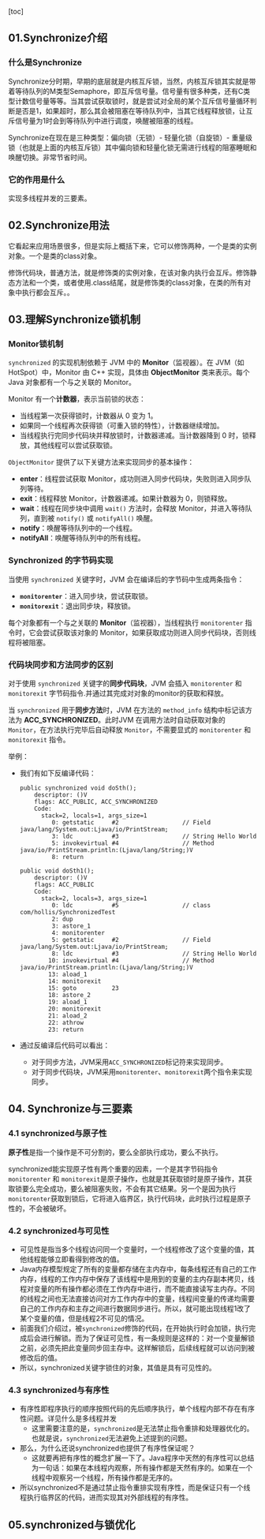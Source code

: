[toc]

## 01.Synchronize介绍

### 什么是Synchronize

Synchronize分时期，早期的底层就是内核互斥锁，当然，内核互斥锁其实就是带着等待队列的M类型Semaphore，即互斥信号量。信号量有很多种类，还有C类型计数信号量等等。当其尝试获取锁时，就是尝试对全局的某个互斥信号量循环判断是否是1，如果超时，那么其会被阻塞在等待队列中，当其它线程释放锁，让互斥信号量为1时会到等待队列中进行调度，唤醒被阻塞的线程。

Synchronize在现在是三种类型：偏向锁（无锁）-	轻量化锁（自旋锁）-	重量级锁（也就是上面的内核互斥锁）其中偏向锁和轻量化锁无需进行线程的阻塞睡眠和唤醒切换。非常节省时间。

### 它的作用是什么

实现多线程并发的三要素。



## 02.Synchronize用法

它看起来应用场景很多，但是实际上概括下来，它可以修饰两种，一个是类的实例对象。一个是类的class对象。

修饰代码块，普通方法，就是修饰类的实例对象，在该对象内执行会互斥。修饰静态方法和一个类，或者使用.class结尾，就是修饰类的class对象，在类的所有对象中执行都会互斥。。



## 03.理解Synchronize锁机制

### Monitor锁机制

`synchronized` 的实现机制依赖于 JVM 中的 **Monitor**（监视器）。在 JVM（如 HotSpot）中，Monitor 由 C++ 实现，具体由 **ObjectMonitor** 类来表示。每个 Java 对象都有一个与之关联的 Monitor。

Monitor 有一个**计数器**，表示当前锁的状态：

- 当线程第一次获得锁时，计数器从 0 变为 1。
- 如果同一个线程再次获得锁（可重入锁的特性），计数器继续增加。
- 当线程执行完同步代码块并释放锁时，计数器递减。当计数器降到 0 时，锁释放，其他线程可以尝试获取锁。

`ObjectMonitor` 提供了以下关键方法来实现同步的基本操作：

- **enter**：线程尝试获取 Monitor，成功则进入同步代码块，失败则进入同步队列等待。
- **exit**：线程释放 Monitor，计数器递减。如果计数器为 0，则锁释放。
- **wait**：线程在同步块中调用 `wait()` 方法时，会释放 Monitor，并进入等待队列，直到被 `notify()` 或 `notifyAll()` 唤醒。
- **notify**：唤醒等待队列中的一个线程。
- **notifyAll**：唤醒等待队列中的所有线程。

### Synchronized 的字节码实现

当使用 `synchronized` 关键字时，JVM 会在编译后的字节码中生成两条指令：

- **`monitorenter`**：进入同步块，尝试获取锁。
- **`monitorexit`**：退出同步块，释放锁。

每个对象都有一个与之关联的 **Monitor**（监视器），当线程执行 `monitorenter` 指令时，它会尝试获取该对象的 Monitor，如果获取成功则进入同步代码块，否则线程将被阻塞。

### 代码块同步和方法同步的区别

对于使用 `synchronized` 关键字的**同步代码块**，JVM 会插入 `monitorenter` 和 `monitorexit` 字节码指令.并通过其完成对对象的monitor的获取和释放。

当 `synchronized` 用于**同步方法**时，JVM 在方法的 `method_info` 结构中标记该方法为 **ACC_SYNCHRONIZED**。此时JVM 在调用方法时自动获取对象的 `Monitor`，在方法执行完毕后自动释放 `Monitor`，不需要显式的 `monitorenter` 和 `monitorexit` 指令。

举例：

- 我们有如下反编译代码：

  ```
  public synchronized void doSth();
      descriptor: ()V
      flags: ACC_PUBLIC, ACC_SYNCHRONIZED
      Code:
        stack=2, locals=1, args_size=1
           0: getstatic     #2                  // Field java/lang/System.out:Ljava/io/PrintStream;
           3: ldc           #3                  // String Hello World
           5: invokevirtual #4                  // Method java/io/PrintStream.println:(Ljava/lang/String;)V
           8: return
  
  public void doSth1();
      descriptor: ()V
      flags: ACC_PUBLIC
      Code:
        stack=2, locals=3, args_size=1
           0: ldc           #5                  // class com/hollis/SynchronizedTest
           2: dup
           3: astore_1
           4: monitorenter
           5: getstatic     #2                  // Field java/lang/System.out:Ljava/io/PrintStream;
           8: ldc           #3                  // String Hello World
          10: invokevirtual #4                  // Method java/io/PrintStream.println:(Ljava/lang/String;)V
          13: aload_1
          14: monitorexit
          15: goto          23
          18: astore_2
          19: aload_1
          20: monitorexit
          21: aload_2
          22: athrow
          23: return
  ```

  

- 通过反编译后代码可以看出：

  - 对于同步方法，JVM采用`ACC_SYNCHRONIZED`标记符来实现同步。
  - 对于同步代码块，JVM采用`monitorenter`、`monitorexit`两个指令来实现同步。

## 04. Synchronize与三要素

### 4.1 synchronized与原子性

**原子性**是指一个操作是不可分割的，要么全部执行成功，要么不执行。

synchronized能实现原子性有两个重要的因素，一个是其字节码指令 `monitorenter` 和 `monitorexit`是原子操作，也就是其获取锁时是原子操作，其获取锁要么完全成功，要么被阻塞失败，不会有其它结果。另一个是因为执行 `monitorenter`获取到锁后，它将进入临界区，执行代码块，此时执行过程是原子性的，不会被破坏。

### 4.2 synchronized与可见性

- 可见性是指当多个线程访问同一个变量时，一个线程修改了这个变量的值，其他线程能够立即看得到修改的值。
- Java内存模型规定了所有的变量都存储在主内存中，每条线程还有自己的工作内存，线程的工作内存中保存了该线程中是用到的变量的主内存副本拷贝，线程对变量的所有操作都必须在工作内存中进行，而不能直接读写主内存。不同的线程之间也无法直接访问对方工作内存中的变量，线程间变量的传递均需要自己的工作内存和主存之间进行数据同步进行。所以，就可能出现线程1改了某个变量的值，但是线程2不可见的情况。
- 前面我们介绍过，被`synchronized`修饰的代码，在开始执行时会加锁，执行完成后会进行解锁。而为了保证可见性，有一条规则是这样的：对一个变量解锁之前，必须先把此变量同步回主存中。这样解锁后，后续线程就可以访问到被修改后的值。
- 所以，synchronized关键字锁住的对象，其值是具有可见性的。

###  4.3 synchronized与有序性

- 有序性即程序执行的顺序按照代码的先后顺序执行，单个线程内部不存在有序性问题。详见什么是多线程并发
  - 这里需要注意的是，`synchronized`是无法禁止指令重排和处理器优化的。也就是说，`synchronized`无法避免上述提到的问题。
- 那么，为什么还说synchronized也提供了有序性保证呢？
  - 这就要再把有序性的概念扩展一下了。Java程序中天然的有序性可以总结为一句话：如果在本线程内观察，所有操作都是天然有序的。如果在一个线程中观察另一个线程，所有操作都是无序的。
- 所以synchronized不是通过禁止指令重排实现有序性，而是保证只有一个线程执行临界区的代码，进而实现其对外部线程的有序性。



## 05.synchronized与锁优化